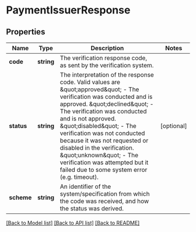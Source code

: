 # PaymentIssuerResponse

## Properties
Name | Type | Description | Notes
------------ | ------------- | ------------- | -------------
**code** | **string** | The verification response code, as sent by the verification system. | 
**status** | **string** | The interpretation of the response code. Valid values are \&quot;approved\&quot; - The verification was conducted and is approved. \&quot;declined\&quot; - The verification was conducted and is not approved. \&quot;disabled\&quot; - The verification was not conducted because it was not requested or disabled in the verification. \&quot;unknown\&quot; - The verification was attempted but it failed due to some system error (e.g. timeout). | [optional] 
**scheme** | **string** | An identifier of the system/specification from which the code was received, and how the status was derived. | 

[[Back to Model list]](../README.md#documentation-for-models) [[Back to API list]](../README.md#documentation-for-api-endpoints) [[Back to README]](../README.md)


